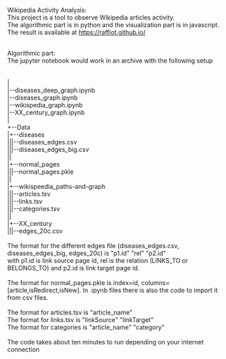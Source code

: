 Wikipedia Activity Analysis:<br />
This project is a tool to observe Wikipedia articles activity.<br />
The algorithmic part is in python and the visualization part is in javascript.<br />
The result is available at https://raffiot.github.io/<br />
<br />

Algorithmic part:<br />
The jupyter notebook would work in an archive with the following setup<br />
<br />
<br />
|<br />
|--diseases_deep_graph.ipynb<br />
|--diseases_graph.ipynb<br />
|--wikispedia_graph.ipynb<br />
|--XX_century_graph.ipynb<br />
|<br />
+--Data<br />
|+--diseases<br />
|||--diseases_edges.csv<br />
|||--diseases_edges_big.csv<br />
||<br />
|+--normal_pages<br />
|||--normal_pages.pkle<br />
||<br />
|+--wikispeedia_paths-and-graph<br />
|||--articles.tsv<br />
|||--links.tsv<br />
|||--categories.tsv<br />
||<br />
|+--XX_century<br />
|||--edges_20c.csv<br />
<br />
The format for the different edges file (diseases_edges.csv, diseases_edges_big, edges_20c) is "p1.id"	"rel"	"p2.id"<br />
with p1.id is link source page id, rel is the relation (LINKS_TO or BELONGS_TO) and p2.id is link target page id.<br />
<br />
The format for normal_pages.pkle is index=id, columns=[article,isRedirect,isNew]. In .ipynb files there is also the code to import it from csv files.<br />
<br />
The format for articles.tsv is "article_name"<br />
The format for links.tsv is "linkSource" "linkTarget"<br />
The format for categories is "article_name" "category"<br />
<br />
The code takes about ten minutes to run depending on your internet connection <br />
